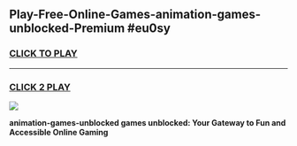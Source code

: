 
## Play-Free-Online-Games-animation-games-unblocked-Premium #eu0sy
<h3>
<a href="https://premium.freeplayer.one?title=animation-games-unblocked&ref=8M">CLICK TO PLAY</a></h3>
<hr>

<h3>
<a href="https://premium.freeplayer.one?title=animation-games-unblocked&ref=8M">CLICK 2 PLAY</a>
  
</h3>

<a href="https://premium.freeplayer.one?title=animation-games-unblocked&ref=8M"><img src="https://clearcache.store/games.png"></a>


**animation-games-unblocked games unblocked: Your Gateway to Fun and Accessible Online Gaming**
